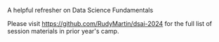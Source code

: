 A helpful refresher on Data Science Fundamentals

Please visit https://github.com/RudyMartin/dsai-2024 for the full list of session materials in prior year's camp.
